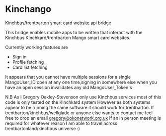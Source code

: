 # Kinchango
Kinchbus/trentbarton smart card website api bridge

This bridge enables mobile apps to be written that interact with the Kinchbus Kinchkard/trentbarton Mango smart card websites.

Currently working features are
* Sign in
* Profile fetching
* Card list fetching

It appears that you cannot have multiple sessions for a single MangoUser_ID open at any one time,signing in somewhere else
when you have an open session invalidates any old MangoUser_Token's




N.B As I Gregory Oakley-Stevenson only use Kinchbus services most of this code is only tested on the Kinchkard system
However as both systems appear to be running the same software it should work for trentbarton.
If trentbarton/kinchbus/wellglade or anyone else wants to contact me feel free to drop an email gregory@okonetwork.org.uk
If an in person meeting is required for whatever reason I am able to travel across trentbartonland/kinchbus universe :)
